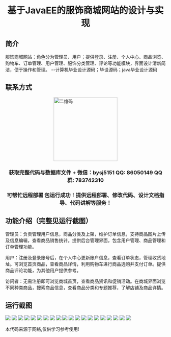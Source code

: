 <p><h1 align="center">基于JavaEE的服饰商城网站的设计与实现</h1></p>

## 简介
服饰商城网站：角色分为管理员、用户；提供登录、注册、个人中心、商品浏览、购物车、订单管理、用户管理、服饰分类管理、评论等功能模块，界面设计清新简洁，便于操作和管理。    --计算机毕业设计源码；毕设源码；java毕业设计源码


## 联系方式
<img src="https://bs-1329754181.cos.ap-shanghai.myqcloud.com/wx.jpg" alt="二维码" style="display: block; margin: 0 auto;" width="200px">
<p><h3 align="center">获取完整代码与数据库文件 + 微信：bysj5151 QQ: 86050149 QQ群: 783742310</h3></p>
<p><h3 align="center">可帮忙远程部署 包运行成功！提供远程部署、修改代码、设计文档指导、代码讲解等服务！</h3></p>

## 功能介绍（完整见运行截图）
管理员：负责管理用户信息，商品分类及上架，维护订单信息，支持商品图片上传及信息编辑，查看商品销售统计。提供后台管理界面，包含用户管理、商品管理和订单管理功能。

用户：注册及登录账号后，在个人中心更新账户信息，查看订单状态，管理收货地址。可浏览首页商品，查看商品详情，利用购物车进行商品选购并支付订单。提供商品评论功能，为其他用户提供参考。

访问者：无需注册即可浏览商城首页，查看商品资讯和促销活动。在商城界面浏览不同种类商品，搜索商品信息，查看商品分类和专题推荐，了解店铺及商品详情。


## 运行截图
![](https://bs-1329754181.cos.ap-shanghai.myqcloud.com/ssm/fashionMallWebsite1/img/001.jpg)
![](https://bs-1329754181.cos.ap-shanghai.myqcloud.com/ssm/fashionMallWebsite1/img/002.jpg)
![](https://bs-1329754181.cos.ap-shanghai.myqcloud.com/ssm/fashionMallWebsite1/img/003.jpg)
![](https://bs-1329754181.cos.ap-shanghai.myqcloud.com/ssm/fashionMallWebsite1/img/004.jpg)
![](https://bs-1329754181.cos.ap-shanghai.myqcloud.com/ssm/fashionMallWebsite1/img/005.jpg)
![](https://bs-1329754181.cos.ap-shanghai.myqcloud.com/ssm/fashionMallWebsite1/img/006.jpg)
![](https://bs-1329754181.cos.ap-shanghai.myqcloud.com/ssm/fashionMallWebsite1/img/007.jpg)
![](https://bs-1329754181.cos.ap-shanghai.myqcloud.com/ssm/fashionMallWebsite1/img/008.jpg)
![](https://bs-1329754181.cos.ap-shanghai.myqcloud.com/ssm/fashionMallWebsite1/img/009.jpg)
![](https://bs-1329754181.cos.ap-shanghai.myqcloud.com/ssm/fashionMallWebsite1/img/010.jpg)
![](https://bs-1329754181.cos.ap-shanghai.myqcloud.com/ssm/fashionMallWebsite1/img/011.jpg)
![](https://bs-1329754181.cos.ap-shanghai.myqcloud.com/ssm/fashionMallWebsite1/img/012.jpg)
![](https://bs-1329754181.cos.ap-shanghai.myqcloud.com/ssm/fashionMallWebsite1/img/013.jpg)
![](https://bs-1329754181.cos.ap-shanghai.myqcloud.com/ssm/fashionMallWebsite1/img/014.jpg)
![](https://bs-1329754181.cos.ap-shanghai.myqcloud.com/ssm/fashionMallWebsite1/img/015.jpg)
![](https://bs-1329754181.cos.ap-shanghai.myqcloud.com/ssm/fashionMallWebsite1/img/016.jpg)
![](https://bs-1329754181.cos.ap-shanghai.myqcloud.com/ssm/fashionMallWebsite1/img/017.jpg)
![](https://bs-1329754181.cos.ap-shanghai.myqcloud.com/ssm/fashionMallWebsite1/img/018.jpg)
![](https://bs-1329754181.cos.ap-shanghai.myqcloud.com/ssm/fashionMallWebsite1/img/019.jpg)
![](https://bs-1329754181.cos.ap-shanghai.myqcloud.com/ssm/fashionMallWebsite1/img/020.jpg)

<p>本代码来源于网络,仅供学习参考使用!</p>
